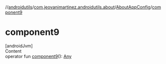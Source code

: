 //[androidutils](../../index.md)/[com.jeovanimartinez.androidutils.about](../index.md)/[AboutAppConfig](index.md)/[component9](component9.md)



# component9  
[androidJvm]  
Content  
operator fun [component9](component9.md)(): [Any](https://kotlinlang.org/api/latest/jvm/stdlib/kotlin/-any/index.html)  



